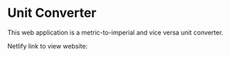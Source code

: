 # Unit Converter

This web application is a metric-to-imperial and vice versa unit converter. 

Netlify link to view website: 
